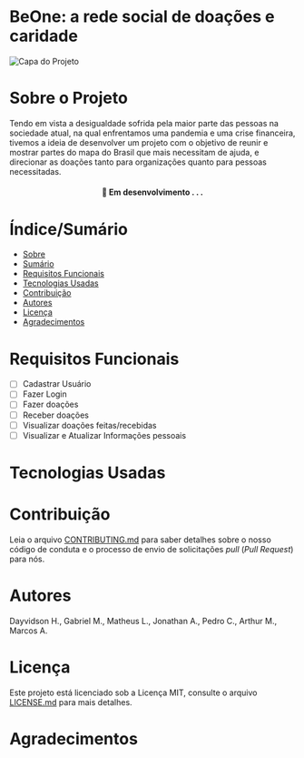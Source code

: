 # BeOne: a rede social  de doações e caridade


![Capa do Projeto](https://postimg.cc/kBSQnDbq)

# Sobre o Projeto

Tendo em vista a desigualdade sofrida pela maior parte das pessoas na sociedade atual, na qual enfrentamos uma pandemia e uma crise financeira, 
tivemos a ideia  de desenvolver um projeto com o objetivo de reunir e mostrar partes do mapa do Brasil que mais necessitam de ajuda, 
e direcionar as doações tanto para organizações quanto para pessoas necessitadas.


<h4 align="center"> 
	🚧  Em desenvolvimento . . .
</h4>

# Índice/Sumário

* [Sobre](#sobre-o-projeto)
* [Sumário](#índice/sumário)
* [Requisitos Funcionais](#requisitos-funcionais)
* [Tecnologias Usadas](#tecnologias-usadas)
* [Contribuição](#contribuição)
* [Autores](#autores)
* [Licença](#licença)
* [Agradecimentos](#agradecimentos)


# Requisitos Funcionais 

- [ ] Cadastrar Usuário
- [ ] Fazer Login
- [ ] Fazer doações
- [ ] Receber doações
- [ ] Visualizar doações feitas/recebidas
- [ ] Visualizar e Atualizar Informações pessoais

# Tecnologias Usadas



# Contribuição

Leia o arquivo [CONTRIBUTING.md](CONTRIBUTING.md) para saber detalhes sobre o nosso código de conduta e o processo de envio de solicitações *pull* (*Pull Request*) para nós.

# Autores

Dayvidson H., Gabriel M., Matheus L., Jonathan A., Pedro C., Arthur M., Marcos A.


# Licença

Este projeto está licenciado sob a Licença MIT,  consulte o arquivo [LICENSE.md](LICENSE.md) para mais detalhes.

# Agradecimentos

 
